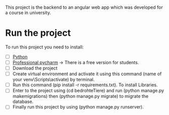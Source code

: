 This project is the backend to an angular web app which was developed for a course in university.

# Run the project
To run this project you need to install:
- [ ]  [Python](https://www.python.org/downloads/)
- [ ] [Professional pycharm](https://www.jetbrains.com/pycharm/) -> There is a free version for students.
- [ ] Download the project
- [ ] Create virtual environment and activate it using this command (name of your 
venv\Scripts\activate) by terminal.
- [ ]  Run this command (pip install -r requirements.txt). To install Libraries.
- [ ] Enter to the project using (cd bedrohteTiere) and run (python manage.py makemigrations) then (python manage.py migrate) to migrate the database.
- [ ] Finally run this project by using (python manage.py runserver). 
